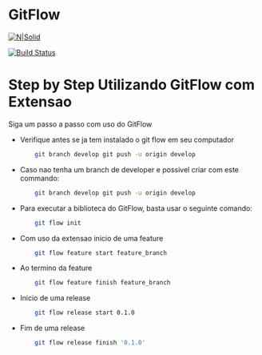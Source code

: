 # GitFlow

[![N|Solid](https://cldup.com/dTxpPi9lDf.thumb.png)](https://nodesource.com/products/nsolid)

[![Build Status](https://travis-ci.org/joemccann/dillinger.svg?branch=master)](https://travis-ci.org/joemccann/dillinger)

# Step by Step Utilizando GitFlow com Extensao

Siga um passo a passo com uso do GitFlow

- Verifique antes se ja tem instalado o git flow em seu computador
    
    ```sh
        git branch develop git push -u origin develop
    ```

- Caso nao tenha um branch de developer e possivel criar com este commando: 
    
    ```sh
        git branch develop git push -u origin develop
    ```
- Para executar a biblioteca do GitFlow, basta usar o seguinte comando:
    ```sh
        git flow init
    ```
    
- Com uso da extensao inicio de uma feature

    ```sh
        git flow feature start feature_branch
    ```

- Ao termino da feature

    ```sh
        git flow feature finish feature_branch
    ```

- Inicio de uma release

    ```sh
        git flow release start 0.1.0
    ```

- Fim de uma release

    ```sh
        git flow release finish '0.1.0'
    ```
